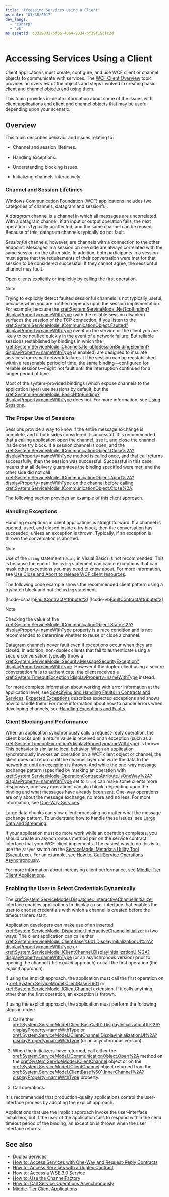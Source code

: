 ```yaml
---
title: "Accessing Services Using a Client"
ms.date: "03/30/2017"
dev_langs: 
  - "csharp"
  - "vb"
ms.assetid: c8329832-bf66-4064-9034-bf39f153fc2d
---
```

# Accessing Services Using a Client
Client applications must create, configure, and use WCF client or channel objects to communicate with services. The [WCF Client Overview](../../../../docs/framework/wcf/wcf-client-overview.md) topic provides an overview of the objects and steps involved in creating basic client and channel objects and using them.  
  
 This topic provides in-depth information about some of the issues with client applications and client and channel objects that may be useful depending upon your scenario.  
  
## Overview  
 This topic describes behavior and issues relating to:  
  
-   Channel and session lifetimes.  
  
-   Handling exceptions.  
  
-   Understanding blocking issues.  
  
-   Initializing channels interactively.  
  
### Channel and Session Lifetimes  
 Windows Communication Foundation (WCF) applications includes two categories of channels, datagram and sessionful.  
  
 A *datagram* channel is a channel in which all messages are uncorrelated. With a datagram channel, if an input or output operation fails, the next operation is typically unaffected, and the same channel can be reused. Because of this, datagram channels typically do not fault.  
  
 *Sessionful* channels, however, are channels with a connection to the other endpoint. Messages in a session on one side are always correlated with the same session on the other side. In addition, both participants in a session must agree that the requirements of their conversation were met for that session to be considered successful. If they cannot agree, the sessionful channel may fault.  
  
 Open clients explicitly or implicitly by calling the first operation.  
  
> [!NOTE]
>  Trying to explicitly detect faulted sessionful channels is not typically useful, because when you are notified depends upon the session implementation. For example, because the <xref:System.ServiceModel.NetTcpBinding?displayProperty=nameWithType> (with the reliable session disabled) surfaces the session of the TCP connection, if you listen to the <xref:System.ServiceModel.ICommunicationObject.Faulted?displayProperty=nameWithType> event on the service or the client you are likely to be notified quickly in the event of a network failure. But reliable sessions (established by bindings in which the <xref:System.ServiceModel.Channels.ReliableSessionBindingElement?displayProperty=nameWithType> is enabled) are designed to insulate services from small network failures. If the session can be reestablished within a reasonable period of time, the same binding—configured for reliable sessions—might not fault until the interruption continued for a longer period of time.  
  
 Most of the system-provided bindings (which expose channels to the application layer) use sessions by default, but the <xref:System.ServiceModel.BasicHttpBinding?displayProperty=nameWithType> does not. For more information, see [Using Sessions](../../../../docs/framework/wcf/using-sessions.md).  
  
### The Proper Use of Sessions  
 Sessions provide a way to know if the entire message exchange is complete, and if both sides considered it successful. It is recommended that a calling application open the channel, use it, and close the channel inside one try block. If a session channel is open, and the <xref:System.ServiceModel.ICommunicationObject.Close%2A?displayProperty=nameWithType> method is called once, and that call returns successfully, then the session was successful. Successful in this case means that all delivery guarantees the binding specified were met, and the other side did not call <xref:System.ServiceModel.ICommunicationObject.Abort%2A?displayProperty=nameWithType> on the channel before calling <xref:System.ServiceModel.ICommunicationObject.Close%2A>.  
  
 The following section provides an example of this client approach.  
  
### Handling Exceptions  
 Handling exceptions in client applications is straightforward. If a channel is opened, used, and closed inside a try block, then the conversation has succeeded, unless an exception is thrown. Typically, if an exception is thrown the conversation is aborted.  
  
> [!NOTE]
>  Use of the `using` statement (`Using` in Visual Basic) is not recommended. This is because the end of the `using` statement can cause exceptions that can mask other exceptions you may need to know about. For more information, see [Use Close and Abort to release WCF client resources](../../../../docs/framework/wcf/samples/use-close-abort-release-wcf-client-resources.md).  
  
 The following code example shows the recommended client pattern using a try/catch block and not the `using` statement.  
  
 [!code-csharp[FaultContractAttribute#3](../../../../samples/snippets/csharp/VS_Snippets_CFX/faultcontractattribute/cs/client.cs#3)]
 [!code-vb[FaultContractAttribute#3](../../../../samples/snippets/visualbasic/VS_Snippets_CFX/faultcontractattribute/vb/client.vb#3)]  
  
> [!NOTE]
>  Checking the value of the <xref:System.ServiceModel.ICommunicationObject.State%2A?displayProperty=nameWithType> property is a race condition and is not recommended to determine whether to reuse or close a channel.  
  
 Datagram channels never fault even if exceptions occur when they are closed. In addition, non-duplex clients that fail to authenticate using a secure conversation typically throw a <xref:System.ServiceModel.Security.MessageSecurityException?displayProperty=nameWithType>. However if the duplex client using a secure conversation fails to authenticate, the client receives a <xref:System.TimeoutException?displayProperty=nameWithType> instead.  
  
 For more complete information about working with error information at the application level, see [Specifying and Handling Faults in Contracts and Services](../../../../docs/framework/wcf/specifying-and-handling-faults-in-contracts-and-services.md). [Expected Exceptions](../../../../docs/framework/wcf/samples/expected-exceptions.md) describes expected exceptions and shows how to handle them. For more information about how to handle errors when developing channels, see [Handling Exceptions and Faults](../../../../docs/framework/wcf/extending/handling-exceptions-and-faults.md).  
  
### Client Blocking and Performance  
 When an application synchronously calls a request-reply operation, the client blocks until a return value is received or an exception (such as a <xref:System.TimeoutException?displayProperty=nameWithType>) is thrown. This behavior is similar to local behavior. When an application synchronously invokes an operation on a WCF client object or channel, the client does not return until the channel layer can write the data to the network or until an exception is thrown. And while the one-way message exchange pattern (specified by marking an operation with <xref:System.ServiceModel.OperationContractAttribute.IsOneWay%2A?displayProperty=nameWithType> set to `true`) can make some clients more responsive, one-way operations can also block, depending upon the binding and what messages have already been sent. One-way operations are only about the message exchange, no more and no less. For more information, see [One-Way Services](../../../../docs/framework/wcf/feature-details/one-way-services.md).  
  
 Large data chunks can slow client processing no matter what the message exchange pattern. To understand how to handle these issues, see [Large Data and Streaming](../../../../docs/framework/wcf/feature-details/large-data-and-streaming.md).  
  
 If your application must do more work while an operation completes, you should create an asynchronous method pair on the service contract interface that your WCF client implements. The easiest way to do this is to use the `/async` switch on the [ServiceModel Metadata Utility Tool (Svcutil.exe)](../../../../docs/framework/wcf/servicemodel-metadata-utility-tool-svcutil-exe.md). For an example, see [How to: Call Service Operations Asynchronously](../../../../docs/framework/wcf/feature-details/how-to-call-wcf-service-operations-asynchronously.md).  
  
 For more information about increasing client performance, see [Middle-Tier Client Applications](../../../../docs/framework/wcf/feature-details/middle-tier-client-applications.md).  
  
### Enabling the User to Select Credentials Dynamically  
 The <xref:System.ServiceModel.Dispatcher.IInteractiveChannelInitializer> interface enables applications to display a user interface that enables the user to choose credentials with which a channel is created before the timeout timers start.  
  
 Application developers can make use of an inserted <xref:System.ServiceModel.Dispatcher.IInteractiveChannelInitializer> in two ways. The client application can call either <xref:System.ServiceModel.ClientBase%601.DisplayInitializationUI%2A?displayProperty=nameWithType> or <xref:System.ServiceModel.IClientChannel.DisplayInitializationUI%2A?displayProperty=nameWithType> (or an asynchronous version) prior to opening the channel (the *explicit* approach) or call the first operation (the *implicit* approach).  
  
 If using the implicit approach, the application must call the first operation on a <xref:System.ServiceModel.ClientBase%601> or <xref:System.ServiceModel.IClientChannel> extension. If it calls anything other than the first operation, an exception is thrown.  
  
 If using the explicit approach, the application must perform the following steps in order:  
  
1.  Call either <xref:System.ServiceModel.ClientBase%601.DisplayInitializationUI%2A?displayProperty=nameWithType> or <xref:System.ServiceModel.IClientChannel.DisplayInitializationUI%2A?displayProperty=nameWithType> (or an asynchronous version).  
  
2.  When the initializers have returned, call either the <xref:System.ServiceModel.ICommunicationObject.Open%2A> method on the <xref:System.ServiceModel.IClientChannel> object or on the <xref:System.ServiceModel.IClientChannel> object returned from the <xref:System.ServiceModel.ClientBase%601.InnerChannel%2A?displayProperty=nameWithType> property.  
  
3.  Call operations.  
  
 It is recommended that production-quality applications control the user-interface process by adopting the explicit approach.  
  
 Applications that use the implicit approach invoke the user-interface initializers, but if the user of the application fails to respond within the send timeout period of the binding, an exception is thrown when the user interface returns.  
  
## See also
- [Duplex Services](../../../../docs/framework/wcf/feature-details/duplex-services.md)
- [How to: Access Services with One-Way and Request-Reply Contracts](../../../../docs/framework/wcf/feature-details/how-to-access-wcf-services-with-one-way-and-request-reply-contracts.md)
- [How to: Access Services with a Duplex Contract](../../../../docs/framework/wcf/feature-details/how-to-access-services-with-a-duplex-contract.md)
- [How to: Access a WSE 3.0 Service](../../../../docs/framework/wcf/feature-details/how-to-access-a-wse-3-0-service-with-a-wcf-client.md)
- [How to: Use the ChannelFactory](../../../../docs/framework/wcf/feature-details/how-to-use-the-channelfactory.md)
- [How to: Call Service Operations Asynchronously](../../../../docs/framework/wcf/feature-details/how-to-call-wcf-service-operations-asynchronously.md)
- [Middle-Tier Client Applications](../../../../docs/framework/wcf/feature-details/middle-tier-client-applications.md)

